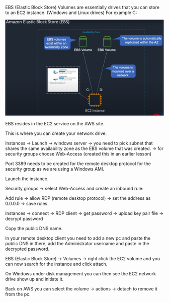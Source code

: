 EBS (Elastic Block Store) Volumes are essentially drives that you can store to an EC2 instance. (Windows and Linux drives) For example C:

![](../Images/EBS.PNG)

EBS resides in the EC2 service on the AWS site.

This is where you can create your network drive.

Instances -> Launch -> windows server -> you need to pick subnet that shares the same availability zone as the EBS volume that was created. -> for security groups choose Web-Access (created this in an earlier lesson)

Port 3389 needs to be created for the remote desktop protocol for the security group as we are using a Windows AMI.

Launch the instance.

Security groups -> select Web-Access and create an inbound rule:

Add rule -> allow RDP (remote desktop protocol) -> set the address as 0.0.0.0 -> save rules.

Instances -> connect -> RDP client -> get password -> upload key pair file -> decrypt password

Copy the public DNS name.

In your remote desktop client you need to add a new pc and paste the public DNS in there, add the Administrator username and paste in the decrypted password.

EBS (Elastic Block Store) -> Volumes -> right click the EC2 volume and you can now search for the instance and click attach.

On Windows under disk management you can then see the EC2 network drive show up and initiate it.

Back on AWS you can select the volume -> actions -> detach to remove it from the pc.

